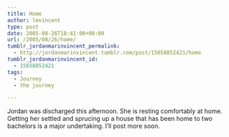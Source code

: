 ```yaml
---
title: Home
author: lmvincent
type: post
date: 2005-08-26T18:41:00+00:00
url: /2005/08/26/home/
tumblr_jordanmarinvincent_permalink:
  - http://jordanmarinvincent.tumblr.com/post/15658852421/home
tumblr_jordanmarinvincent_id:
  - 15658852421
tags:
  - Journey
  - the journey

---
```

Jordan was discharged this afternoon. She is resting comfortably at home. Getting her settled and sprucing up a house that has been home to two bachelors is a major undertaking. I&rsquo;ll post more soon.

<div class="blogger-post-footer">
  <img loading="lazy" width="1" height="1" src="https://blogger.googleusercontent.com/tracker/9039099668816362935-1131309085157964504?l=jordansjourney2.blogspot.com" alt="" />
</div>